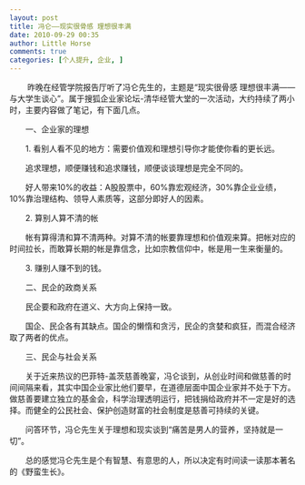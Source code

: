 ```yaml
---
layout: post
title: 冯仑——现实很骨感 理想很丰满
date: 2010-09-29 00:35
author: Little Horse
comments: true
categories: [个人提升, 企业, ]
---
```

        昨晚在经管学院报告厅听了冯仑先生的，主题是“现实很骨感 理想很丰满——与大学生谈心”。属于搜狐企业家论坛-清华经管大堂的一次活动，大约持续了两小时，主要内容做了笔记，有下面几点。

　　一、企业家的理想

　　1. 看别人看不见的地方：需要价值观和理想引导你才能使你看的更长远。

　　追求理想，顺便赚钱和追求赚钱，顺便谈谈理想是完全不同的。

　　好人带来10%的收益：A股股票中，60%靠宏观经济，30%靠企业业绩，10%靠治理结构、领导人素质等，这部分即好人的因素。

　　2. 算别人算不清的帐

　　帐有算得清和算不清两种。对算不清的帐要靠理想和价值观来算。把帐对应的时间拉长，而敢算长期的帐是靠信念，比如宗教信仰中，帐是用一生来衡量的。

　　3. 赚别人赚不到的钱。

　　二、民企的政商关系

　　民企要和政府在道义、大方向上保持一致。

　　国企、民企各有其缺点。国企的懒惰和贪污，民企的贪婪和疯狂，而混合经济取了两者的优点。

　　三、民企与社会关系

　　关于近来热议的巴菲特-盖茨慈善晚宴，冯仑谈到，从创业时间和做慈善的时间间隔来看，其实中国企业家比他们要早，在道德层面中国企业家并不处于下方。做慈善要建立独立的基金会，科学治理透明运行，把钱捐给政府并不一定是好的选择。而健全的公民社会、保护创造财富的社会制度是慈善可持续的关键。

　　问答环节，冯仑先生关于理想和现实谈到“痛苦是男人的营养，坚持就是一切”。

　　总的感觉冯仑先生是个有智慧、有意思的人，所以决定有时间读一读那本著名的《野蛮生长》。
